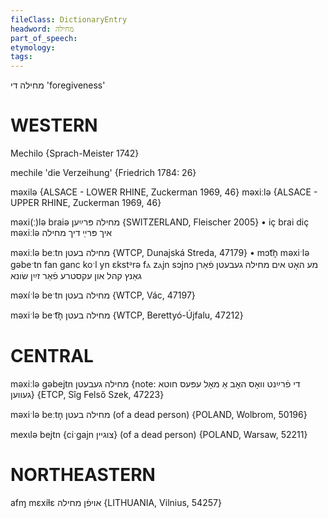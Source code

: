 ```yaml
---
fileClass: DictionaryEntry
headword: מחילה
part_of_speech: 
etymology: 
tags: 
---
```

מחילה
די 
'foregiveness'

WESTERN
========

Mechilo {Sprach-Meister 1742}

mechile 'die Verzeihung' {Friedrich 1784: 26}

məxilə {ALSACE - LOWER RHINE, Zuckerman 1969, 46}
məxiːlə {ALSACE - UPPER RHINE, Zuckerman 1969, 46}

məxi(ː)lə braiə מחילה פּרײַען {SWITZERLAND, Fleischer 2005}
	•	iç brai diç məxiːlə איך פּרײַ דיך מחילה

məxiːlə beːtn מחילה בעטן {WTCP, Dunajská Streda, 47179}
	•	mɔt͡n̩ məxiˑlə gəbeˑtn fan ganc koˑl yn ɛkstᵊrə fⲁ zⲁjn sɔjnɔ מע האָט אים מחילה געבעטן פֿאַרן גאַנץ קהל און עקסטרע פֿאַר זײַן שׂונא

məxíˑlə beˑtn מחילה בעטן {WTCP, Vác, 47197}

məxiˑlə beˑt͡n̩ מחילה בעטן {WTCP, Berettyó-Újfalu, 47212}

CENTRAL
========

məxiːlə gəbejtn מחילה געבעטן {note: די פֿרײַנט וואָס האָב אַ מאָל עפּעס חוטא געווען} {ETCP, Sîg Felső Szek, 47223}

məxiˑlə beːtn̩ מחילה בעטן (of a dead person) {POLAND, Wolbrom, 50196}

mexɩlə bejtn {ciˑgajn צוגיין} (of a dead person) {POLAND, Warsaw, 52211}

NORTHEASTERN
==============

afɱ mɛxíɫɛ אויפֿן מחילה {LITHUANIA, Vilnius, 54257}